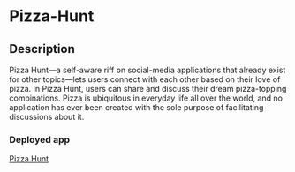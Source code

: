 # Pizza-Hunt

## Description

Pizza Hunt—a self-aware riff on social-media applications that already exist for other topics—lets users connect with each other based on their love of pizza. In Pizza Hunt, users can share and discuss their dream pizza-topping combinations. Pizza is ubiquitous in everyday life all over the world, and no application has ever been created with the sole purpose of facilitating discussions about it.

### Deployed app

[Pizza Hunt](https://shrouded-temple-18546.herokuapp.com)
